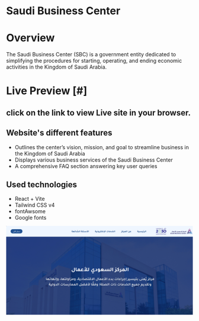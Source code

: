 


# Saudi Business Center 
#  Overview
The Saudi Business Center (SBC) is a government entity dedicated to simplifying the procedures for starting, operating, and ending economic activities in the Kingdom of Saudi Arabia.
# Live Preview  [#]  
## click on the link to view Live site in your browser.


## Website's different features 
* Outlines the center’s vision, mission, and goal to streamline business in the Kingdom of Saudi Arabia
* Displays various business services of the Saudi Business Center
* A comprehensive FAQ section answering key user queries


## Used technologies 
* React + Vite 
* Tailwind CSS v4
* fontAwsome 
* Google fonts 


![Saudi Business Center ](src/assets/Home.png)

